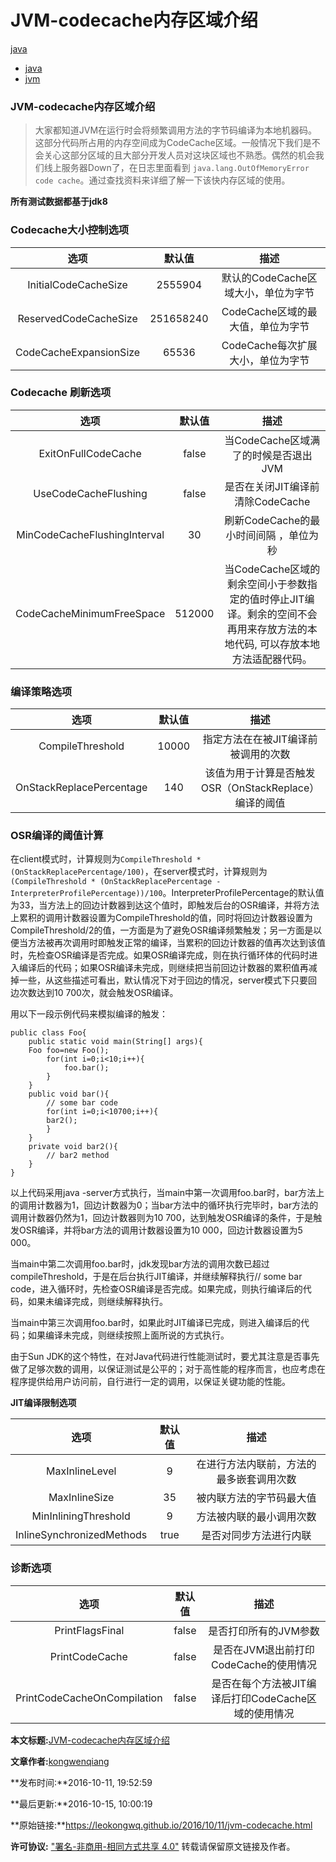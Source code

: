 # JVM-codecache内存区域介绍

[java](https://leokongwq.github.io/categories/java/)

- [java](https://leokongwq.github.io/tags/java/)
- [jvm](https://leokongwq.github.io/tags/jvm/)

### JVM-codecache内存区域介绍

> 大家都知道JVM在运行时会将频繁调用方法的字节码编译为本地机器码。这部分代码所占用的内存空间成为CodeCache区域。一般情况下我们是不会关心这部分区域的且大部分开发人员对这块区域也不熟悉。偶然的机会我们线上服务器Down了，在日志里面看到 `java.lang.OutOfMemoryError code cache`。通过查找资料来详细了解一下该快内存区域的使用。



**所有测试数据都基于jdk8**

### Codecache大小控制选项

|          选项          |  默认值   |                描述                 |
| :--------------------: | :-------: | :---------------------------------: |
|  InitialCodeCacheSize  |  2555904  | 默认的CodeCache区域大小，单位为字节 |
| ReservedCodeCacheSize  | 251658240 |  CodeCache区域的最大值，单位为字节  |
| CodeCacheExpansionSize |   65536   |  CodeCache每次扩展大小，单位为字节  |

### Codecache 刷新选项

|             选项             | 默认值 |                             描述                             |
| :--------------------------: | :----: | :----------------------------------------------------------: |
|     ExitOnFullCodeCache      | false  |             当CodeCache区域满了的时候是否退出JVM             |
|     UseCodeCacheFlushing     | false  |               是否在关闭JIT编译前清除CodeCache               |
| MinCodeCacheFlushingInterval |   30   |            刷新CodeCache的最小时间间隔 ，单位为秒            |
|  CodeCacheMinimumFreeSpace   | 512000 | 当CodeCache区域的剩余空间小于参数指定的值时停止JIT编译。剩余的空间不会再用来存放方法的本地代码, 可以存放本地方法适配器代码。 |

### 编译策略选项

|           选项           | 默认值 |                         描述                          |
| :----------------------: | :----: | :---------------------------------------------------: |
|     CompileThreshold     | 10000  |          指定方法在在被JIT编译前被调用的次数          |
| OnStackReplacePercentage |  140   | 该值为用于计算是否触发OSR（OnStackReplace）编译的阈值 |

### OSR编译的阈值计算

在client模式时，计算规则为`CompileThreshold * (OnStackReplacePercentage/100)`，在server模式时，计算规则为`(CompileThreshold * (OnStackReplacePercentage - InterpreterProfilePercentage))/100`。InterpreterProfilePercentage的默认值为33，当方法上的回边计数器到达这个值时，即触发后台的OSR编译，并将方法上累积的调用计数器设置为CompileThreshold的值，同时将回边计数器设置为CompileThreshold/2的值，一方面是为了避免OSR编译频繁触发；另一方面是以便当方法被再次调用时即触发正常的编译，当累积的回边计数器的值再次达到该值时，先检查OSR编译是否完成。如果OSR编译完成，则在执行循环体的代码时进入编译后的代码；如果OSR编译未完成，则继续把当前回边计数器的累积值再减掉一些，从这些描述可看出，默认情况下对于回边的情况，server模式下只要回边次数达到10 700次，就会触发OSR编译。

用以下一段示例代码来模拟编译的触发：

```
public class Foo{  
    public static void main(String[] args){  
    Foo foo=new Foo();  
        for(int i=0;i<10;i++){  
            foo.bar();  
        }  
    }  
    public void bar(){  
        // some bar code  
        for(int i=0;i<10700;i++){  
        bar2();  
        }  
    }  
    private void bar2(){  
        // bar2 method  
    }  
}
```

以上代码采用java -server方式执行，当main中第一次调用foo.bar时，bar方法上的调用计数器为1，回边计数器为0；当bar方法中的循环执行完毕时，bar方法的调用计数器仍然为1，回边计数器则为10 700，达到触发OSR编译的条件，于是触发OSR编译，并将bar方法的调用计数器设置为10 000，回边计数器设置为5 000。

当main中第二次调用foo.bar时，jdk发现bar方法的调用次数已超过compileThreshold，于是在后台执行JIT编译，并继续解释执行// some bar code，进入循环时，先检查OSR编译是否完成。如果完成，则执行编译后的代码，如果未编译完成，则继续解释执行。

当main中第三次调用foo.bar时，如果此时JIT编译已完成，则进入编译后的代码；如果编译未完成，则继续按照上面所说的方式执行。

由于Sun JDK的这个特性，在对Java代码进行性能测试时，要尤其注意是否事先做了足够次数的调用，以保证测试是公平的；对于高性能的程序而言，也应考虑在程序提供给用户访问前，自行进行一定的调用，以保证关键功能的性能。

**JIT编译限制选项**

|           选项            | 默认值 |                   描述                   |
| :-----------------------: | :----: | :--------------------------------------: |
|      MaxInlineLevel       |   9    | 在进行方法内联前，方法的最多嵌套调用次数 |
|       MaxInlineSize       |   35   |         被内联方法的字节码最大值         |
|   MinInliningThreshold    |   9    |         方法被内联的最小调用次数         |
| InlineSynchronizedMethods |  true  |          是否对同步方法进行内联          |

### 诊断选项

|            选项             | 默认值 |                         描述                         |
| :-------------------------: | :----: | :--------------------------------------------------: |
|       PrintFlagsFinal       | false  |                是否打印所有的JVM参数                 |
|       PrintCodeCache        | false  |        是否在JVM退出前打印CodeCache的使用情况        |
| PrintCodeCacheOnCompilation | false  | 是否在每个方法被JIT编译后打印CodeCache区域的使用情况 |

**本文标题:**[JVM-codecache内存区域介绍](https://leokongwq.github.io/2016/10/11/jvm-codecache.html)

**文章作者:**[kongwenqiang](https://leokongwq.github.io/)

**发布时间:**2016-10-11, 19:52:59

**最后更新:**2016-10-15, 10:00:19

**原始链接:**https://leokongwq.github.io/2016/10/11/jvm-codecache.html 

**许可协议:** ["署名-非商用-相同方式共享 4.0"](http://creativecommons.org/licenses/by-nc-sa/4.0/) 转载请保留原文链接及作者。